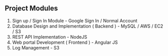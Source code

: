 ## Project Modules 
1. Sign up / Sign In Module - Google Sign In / Normal Account 
2. Database Design and Implementation ( Backend ) - MySQL / AWS / EC2 / S3
3. REST API Implementation - NodeJS
4. Web portal Development ( Frontend ) - Angular JS
5. Log Management - S3
